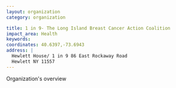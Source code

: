 ```yaml
---
layout: organization
category: organization

title: 1 in 9- The Long Island Breast Cancer Action Coalition
impact_area: Health
keywords: 
coordinates: 40.6397,-73.6943
address: |
  Hewlett House/ 1 in 9 86 East Rockaway Road
  Hewlett NY 11557
---
```

Organization's overview
